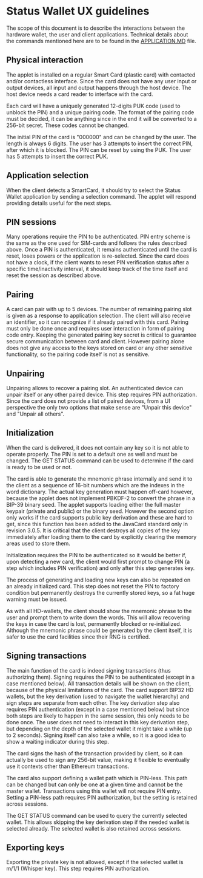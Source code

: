 # Status Wallet UX guidelines

The scope of this document is to describe the interactions between the hardware wallet, the user and client applications.
Technical details about the commands mentioned here are to be found in the [APPLICATION.MD](APPLICATION.MD) file.

## Physical interaction

The applet is installed on a regular Smart Card (plastic card) with contacted and/or contactless interface. Since the
card does not have any user input or output devices, all input and output happens through the host device. The host
device needs a card reader to interface with the card.

Each card will have a uniquely generated 12-digits PUK code (used to unblock the PIN) and a unique pairing code. The
format of the pairing code must be decided, it can be anything since in the end it will be converted to a 256-bit secret.
These codes cannot be changed.

The initial PIN of the card is "000000" and can be changed by the user. The length is always 6 digits. The user has 3
attempts to insert the correct PIN, after which it is blocked. The PIN can be reset by using the PUK. The user has 5
attempts to insert the correct PUK.

## Application selection

When the client detects a SmartCard, it should try to select the Status Wallet application by sending a selection command.
The applet will respond providing details useful for the next steps.

## PIN sessions

Many operations require the PIN to be authenticated. PIN entry scheme is the same as the one used for SIM-cards and follows
the rules described above. Once a PIN is authenticated, it remains authenticated until the card is reset, loses powers or
the application is re-selected. Since the card does not have a clock, if the client wants to reset PIN verification status
after a specific time/inactivity interval, it should keep track of the time itself and reset the session as described above.

## Pairing

A card can pair with up to 5 devices. The number of remaining pairing slot is given as a response to application selection.
The client will also receive an identifier, so it can recognize if it already paired with this card. Pairing must only
be done once and requires user interaction in form of pairing code entry. Keeping the generated pairing key secret is
critical to guarantee secure communication between card and client. However pairing alone does not give any access to the
keys stored on card or any other sensitive functionality, so the pairing code itself is not as sensitive.

## Unpairing

Unpairing allows to recover a pairing slot. An authenticated device can unpair itself or any other paired device. This
step requires PIN authorization. Since the card does not provide a list of paired devices, from a UI perspective the only
two options that make sense are "Unpair this device" and "Unpair all others".

## Initialization

When the card is delivered, it does not contain any key so it is not able to operate properly. The PIN is set to a default
one as well and must be changed. The GET STATUS command can be used to determine if the card is ready to be used or not.

The card is able to generate the mnemonic phrase internally and send it to the client as a sequence of 16-bit numbers which
are the indexes in the word dictionary. The actual key generation must happen off-card however, because the applet does not
implement PBKDF-2 to convert the phrase in a BIP-39 binary seed. The applet supports loading either the full master keypair
(private and public) or the binary seed. However the second option only works if the card supports public key derivation and
these are hard to get, since this function has been added to the JavaCard standard only in revision 3.0.5. It is critical
that the client destroys all copies of the key immediately after loading them to the card by explicitly clearing the memory
areas used to store them.

Initialization requires the PIN to be authenticated so it would be better if, upon detecting a new card, the client would
first prompt to change PIN (a step which includes PIN verification) and only after this step generates key.

The process of generating and loading new keys can also be repeated on an already initialized card. This step does not
reset the PIN to factory condition but permanently destroys the currently stored keys, so a fat huge warning must be
issued.

As with all HD-wallets, the client should show the mnemonic phrase to the user and prompt them to write down the words.
This will allow recovering the keys in case the card is lost, permanently blocked or re-initialized. Although the mnemonic
phrase could be generated by the client itself, it is safer to use the card facilities since their RNG is certified.

## Signing transactions

The main function of the card is indeed signing transactions (thus authorizing them). Signing requires the PIN to be
authenticated (except in a case mentioned below). All transaction details will be shown on the client, because of the
physical limitations of the card. The card support BIP32 HD wallets, but the key derivation (used to navigate the wallet
hierarchy) and sign steps are separate from each other. The key derivation step also requires PIN authentication 
(except in a case mentioned below) but since both steps are likely to happen in the same session, this only needs to be
done once. The user does not need to interact in this key derivation step, but depending on the depth of the selected
wallet it might take a while (up to 2 seconds). Signing itself can also take a while, so it is a good idea to show a waiting
indicator during this step.

The card signs the hash of the transaction provided by client, so it can actually be used to sign any 256-bit value, making
it flexible to eventually use it contexts other than Ethereum transactions.

The card also support defining a wallet path which is PIN-less. This path can be changed but can only be one at a given time
and cannot be the master wallet. Transactions using this wallet will not require PIN entry. Setting a PIN-less path requires
PIN authorization, but the setting is retained across sessions.

The GET STATUS command can be used to query the currently selected wallet. This allows skipping the key derivation step
if the needed wallet is selected already. The selected wallet is also retained across sessions.

## Exporting keys

Exporting the private key is not allowed, except if the selected wallet is m/1/1 (Whisper key). This step requires PIN
authorization.
